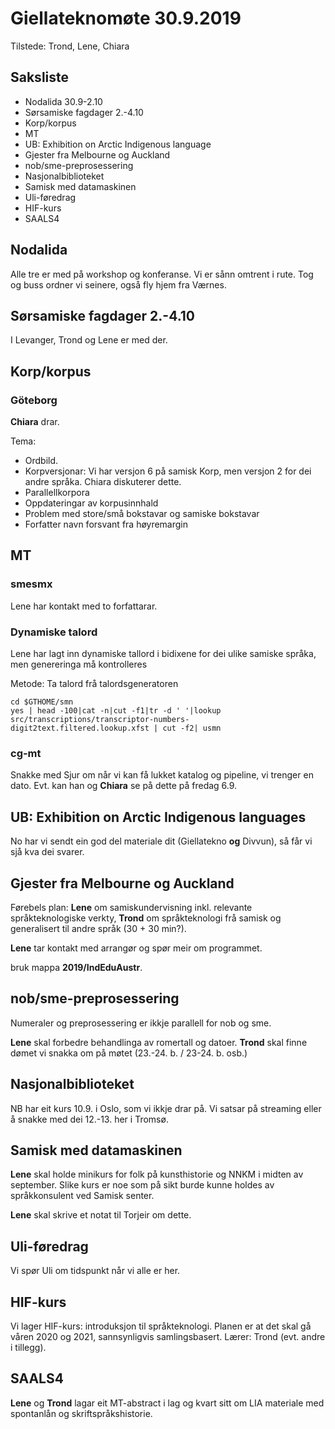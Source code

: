 #  Giellateknomøte 30.9.2019

Tilstede: Trond, Lene, Chiara

##  Saksliste

* Nodalida 30.9-2.10
* Sørsamiske fagdager 2.-4.10 
* Korp/korpus
* MT
* UB: Exhibition on Arctic Indigenous language
* Gjester fra Melbourne og Auckland
* nob/sme-preprosessering
* Nasjonalbiblioteket
* Samisk med datamaskinen
* Uli-føredrag
* HIF-kurs 
* SAALS4

##  Nodalida

Alle tre er med på workshop og konferanse. Vi er sånn omtrent i rute. Tog og buss ordner vi seinere, også fly hjem fra Værnes.

##  Sørsamiske fagdager 2.-4.10 
I Levanger, Trond og Lene er med der.

##  Korp/korpus

### Göteborg

**Chiara** drar.

Tema:
* Ordbild.
* Korpversjonar: Vi har versjon 6 på samisk Korp, men versjon 2 for dei andre språka. Chiara diskuterer dette.
* Parallellkorpora
* Oppdateringar av korpusinnhald
* Problem med store/små bokstavar og samiske bokstavar
* Forfatter navn forsvant fra høyremargin

##  MT

### smesmx
Lene har kontakt med to forfattarar.

### Dynamiske talord
Lene har lagt inn dynamiske tallord i bidixene for dei ulike samiske språka, 
men genereringa må kontrolleres

Metode: Ta talord frå talordsgeneratoren

```
cd $GTHOME/smn
yes | head -100|cat -n|cut -f1|tr -d ' '|lookup src/transcriptions/transcriptor-numbers-digit2text.filtered.lookup.xfst | cut -f2| usmn
```

### cg-mt
Snakke med Sjur om når vi kan få lukket katalog og pipeline, vi trenger en dato.
Evt. kan han og **Chiara** se på dette på fredag 6.9.

##  UB: Exhibition on Arctic Indigenous languages 

No har vi sendt ein god del materiale dit (Giellatekno **og** Divvun), så får vi sjå kva dei svarer. 

##  Gjester fra Melbourne og Auckland

Førebels plan: **Lene** om samiskundervisning inkl. relevante språkteknologiske verkty, **Trond** om språkteknologi frå samisk og generalisert til andre språk (30 + 30 min?).

**Lene** tar kontakt med arrangør og spør meir om programmet.

bruk mappa **2019/IndEduAustr**.

##  nob/sme-preprosessering

Numeraler og preprosessering er ikkje parallell for nob og sme.

**Lene** skal forbedre behandlinga av romertall og datoer. **Trond** skal finne dømet vi snakka om på møtet (23.-24. b. / 23-24. b. osb.)

##  Nasjonalbiblioteket

NB har eit kurs 10.9. i Oslo, som vi ikkje drar på. Vi satsar på streaming eller å snakke med dei 12.-13. her i Tromsø.

##  Samisk med datamaskinen

**Lene** skal holde minikurs for folk på kunsthistorie og NNKM i midten av september. Slike kurs er noe som på sikt burde kunne holdes av språkkonsulent ved Samisk senter. 

**Lene** skal skrive et notat til Torjeir om dette.

## Uli-føredrag

Vi spør Uli om tidspunkt når vi alle er her.

##  HIF-kurs 
Vi lager HIF-kurs: introduksjon til språkteknologi. Planen er at det skal gå våren 2020 og 2021, sannsynligvis samlingsbasert. Lærer: Trond (evt. andre i tillegg).

##  SAALS4
**Lene** og **Trond** lagar eit MT-abstract i lag og kvart sitt om LIA materiale med spontanlån og skriftspråkshistorie.
